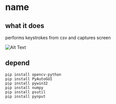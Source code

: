# name

## what it does
performs keystrokes from csv and captures screen

![Alt Text](https://github.com/Michael-Strohmeier/yes/blob/main/out.gif)

## depend
```
pip install opencv-python
pip install PyAutoGUI
pip install pywin32
pip install numpy
pip install psutil
pip install pynput
```
